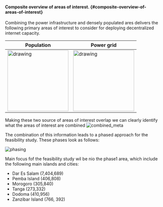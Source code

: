 #### Composite overview of areas of interest. {#composite-overview-of-areas-of-interest}

Combining the power infrastructure and densely populated ares delivers the following primary areas of interest to consider for deploying decentralized internet capacity.

| Population | Power grid |
|---|---|
| <img src="./img/tanzania_pop_meta.png" alt="drawing" height="200"/> | <img src="./img/tanzania_power_meta.png" alt="drawing" height="200"/> |

Making these two source of areas of interest overlap we can clearly identify what the areas of interest are combined
![combined_meta](./img/tanzania_conbined_meta.png "image_tooltip")

The combination of this information leads to a phased approach for the feasibility study.  These phases look as follows:

![phasing](./img/tanzania_phases.png "image_tooltip")

Main focus fof the feasibility study wil be nio the phase1 area, which include the following main islands and cities:

* Dar Es Salam (7,404,689)
* Pemba Island (406,808)
* Morogoro (305,840)
* Tanga (273,332)
* Dodoma  (410,956)
* Zanzibar Island (766, 392)